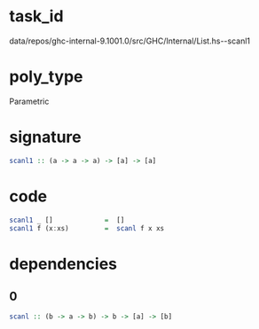 
# task_id
data/repos/ghc-internal-9.1001.0/src/GHC/Internal/List.hs--scanl1

# poly_type
Parametric

# signature
```haskell
scanl1 :: (a -> a -> a) -> [a] -> [a]
```   

# code
```haskell
scanl1 _ []             =  []
scanl1 f (x:xs)         =  scanl f x xs
```

# dependencies
## 0
```haskell
scanl :: (b -> a -> b) -> b -> [a] -> [b]
```
